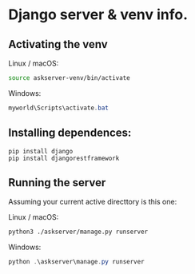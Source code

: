# Django server & venv info.

## Activating the venv

Linux / macOS:

```bash
source askserver-venv/bin/activate
```

Windows:

```powershell
myworld\Scripts\activate.bat
```

## Installing dependences:

```
pip install django
pip install djangorestframework
```

## Running the server

Assuming your current active directtory is this one:

Linux / macOS:

```bash
python3 ./askserver/manage.py runserver
```

Windows:

```powershell
python .\askserver\manage.py runserver
```